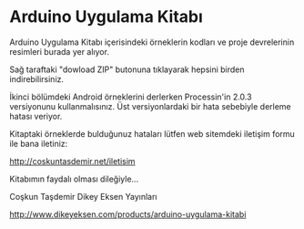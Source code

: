 Arduino Uygulama Kitabı
===================

Arduino Uygulama Kitabı içerisindeki örneklerin kodları  ve proje devrelerinin resimleri burada yer alıyor.

Sağ taraftaki "dowload ZIP" butonuna tıklayarak hepsini birden indirebilirsiniz.

İkinci bölümdeki Android örneklerini derlerken Processin'in 2.0.3 versiyonunu kullanmalısınız. Üst versiyonlardaki bir hata sebebiyle derleme hatası veriyor. 

Kitaptaki örneklerde bulduğunuz hataları lütfen web sitemdeki iletişim formu ile bana iletiniz:

http://coskuntasdemir.net/iletisim

Kitabımın faydalı olması dileğiyle...

Coşkun Taşdemir
Dikey Eksen Yayınları

http://www.dikeyeksen.com/products/arduino-uygulama-kitabi


